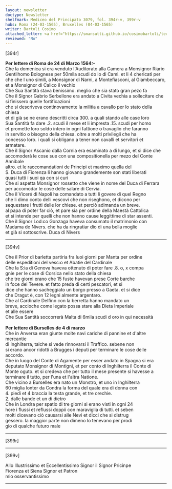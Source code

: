 ```yaml
---
layout: newsletter
doctype: Newsletter
shelfmark: Mediceo del Principato 3079, fol. 394r-v, 399r-v
hubs: Roma (24-03-1565), Bruxelles (04-03-1565)
writer: Bartoli Cosimo
attached_letter: <a href="https://smansutti.github.io/cosimobartoli/texts/2977_055/">2977_055</a>
reviewed: "No"
---
```


[394r]  
  
  
<strong>Per lettere di Roma de 24 di Marzo 1564:-</strong>  
Che la domenica si era venduto l'Auditorato alla Camera a Monsignor Riario  
Gentilhomo Bolognese per 50mila scudi do io di Cami. et li 4 chericati per  
che che l uno simili, a Monsignor di Narni, a Montefiasconi, al Giambeccaro,  
et a Monsignor di Calico il vechio  
Che Sua Santità stava benissimo. meglio che sia stato gran pezo fa  
Che il Signor Gabrio Serbellone era andato a Civita vechia a sollecitare che  
si finissero quelle fortificazioni  
che si descriveva continovamente la militia a cavallo per lo stato della chiesa  
et di già se ne erano descritti circa 300. a quali stando alle case loro  
Sua Santità fa dare .2. scudi il mese et li impresta .15. scudi per homo  
et promette loro soldo intero in ogni fattione o travaglio che faranno  
in servitio o bisogno della chiesa. oltre a molti privilegii che ha  
concesso loro. i quali si obligano a tener non cavalli et servitori et  
armatare.  
Che il Signor Ascanio dalla Cornia era esaminato a di lungo, et si dice che  
accomoderà le cose sue con una compositionella per mezo del Conte Annibale  
altro. et le raccomandationi de Principi et maximo quella del  
S. Duca di Fiorenza li hanno giovano grandemente son stati liberati  
quasi tutti i suoi qa con si curi  
Che si aspetta Monsignor rossetto che viene in nome del Duca di Ferrara  
per accomodar le cose delle salare di Cervia.  
Che il Viceré di Napoli ha comandato a tutti li govere di quel Regno  
che li dimo conto delli vescovi che non riseghono, et dicono per  
sequestare i frutti delle lor chiese. et perciò adimanda un breve.  
al papa di poter far ciò, et pare sia per ordine della Maestà Cattolica  
et si intende per quelli che non hanno cause leggittime di star assenti.  
Che il Signor Lod:co Gonzaga haveva consumato il matrimonio con  
Madama de Nivers. che ha da ringratiar dio di una bella moglie  
et già si sottoscrive. Duca di Nivers  
  
---  

[394v]  
  
  
Che il Prior di barletta partiria fra luoi giorni per Manta per ordine  
delle espeditioni del vesc:o et Abatie del Cardinale  
Che la S:ia di Genova haveva ottenuto di poter fare .8. o, x compa  
gnie per le cose di Corsica nello stato della chiesa  
che tre giorni erano che 15 fuste havevan prese Corte barche  
in foce del Tevere. et fatto preda di certi pescatori, et si  
dice che hanno sacheggiato un borgo presso a Gaeta. et si dice  
che Dragut è, con 12 legni almente argentaro.  
Che al Cardinale Delfino con la berretta hanno mandato un  
breve, accioche come legato possa stare alla Dieta Imperiale  
et alle essere  
Che Sua Santità soccorrerà Malta di 6mila scudi d oro in qui necessità  
<br/><strong>Per lettere di Burselles de 4 di marzo</strong>  
Che in Anversa eran giunte molte navi cariche di pannine et d'altre mercantie  
di Inghilterra, talche si vede rinnovarsi il Traffico. sebene non  
si erano ancor ridotti a Brugges i deputi per terminare le cose delle  
accordo.  
Che in luogo del Conte di Agamente per esser andato in Spagna si era  
deputato Monsignor di Montigni, et per conto di Inghilterra il Conte di  
Monte oguto. et si credeva che per tutto il mese presente si havesse a  
terminare il tutto, per l'una et l'altra Natione.  
Che vicino a Burselles era nato un Monstro, et uno in Inghilterra  
60 miglia lonter da Condra la forma del quale era di donna con  
4. piedi et 4 braccia la testa grande, et tre orechie.  
2. dalle bande et un di dietro  
Che in Londra per spatio di tre giorni si erano visti in ogni 24  
hore i flussi et reflussi doppii con maraviglia di tutti. et seben  
molti dicevano ciò causarsi alle Nevi et dicci che si distrug  
gessero. la maggior parte non dimeno lo tenevano per prodi  
gio di qualche futuro male  
  
---  

[399r]  
  
  
  
---  

[399v]  
  
  
Allo Illustrissimo et Eccellentissimo Signor il Signor Pricinpe  
Fiorenza et Siena Signor et Patron  
mio osservantissimo  
  
---  

